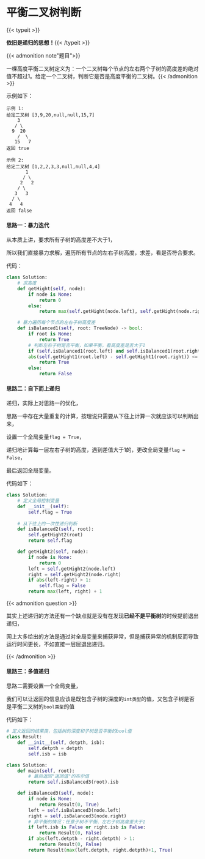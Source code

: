 # 平衡二叉树判断


<!--more-->

{{< typeit >}}

**依旧是递归的思想！**{{< /typeit >}}

{{< admonition note"题目">}}

一棵高度平衡二叉树定义为：一个二叉树每个节点的左右两个子树的高度差的绝对值不超过1。给定一个二叉树，判断它是否是高度平衡的二叉树。{{< /admonition >}}

示例如下：

```
示例 1:
给定二叉树 [3,9,20,null,null,15,7]
    3
   / \
  9  20
    /  \
   15   7
返回 true 

示例 2:
给定二叉树 [1,2,2,3,3,null,null,4,4]
       1
      / \
     2   2
    / \
   3   3
  / \
 4   4
返回 false 
```

#### 思路一：暴力迭代

从本质上讲，要求所有子树的高度差不大于1，

所以我们直接暴力求解，遍历所有节点的左右子树高度，求差，看是否符合要求。

代码：

```python
class Solution:
    # 求高度
    def getHight(self, node):
        if node is None:
            return 0
        else:
            return max(self.getHight(node.left), self.getHight(node.right)) + 1

    # 暴力遍历每个节点的左右子树高度差
    def isBalanced1(self, root: TreeNode) -> bool:
        if root is None:
            return True
        # 判断左右子树是否平衡，如果平衡，看高度差是否大于1
        if (self.isBalanced1(root.left) and self.isBalanced1(root.right) and 
        abs(self.getHight1(root.left) - self.getHight1(root.right)) <= 1):
            return True
        else:
            return False
```

#### 思路二：自下而上递归

递归，实际上对思路一的优化，

思路一中存在大量重复的计算，按理说只需要从下往上计算一次就应该可以判断出来，

设置一个全局变量`flag = True`，

递归地计算每一层左右子树的高度，遇到差值大于1的，更改全局变量`flag = False`，

最后返回全局变量。

代码如下：

```python
class Solution:
    # 定义全局控制变量
    def __init__(self):
        self.flag = True
  
    # 从下往上的一次性递归判断
    def isBalanced2(self, root):
        self.getHight2(root)
        return self.flag

    def getHight2(self, node):
        if node is None:
            return 0
        left = self.getHight2(node.left)
        right = self.getHight2(node.right)
        if abs(left-right) > 1:
            self.flag = False
        return max(left, right) + 1
```

{{< admonition question >}}

其实上述递归的方法还有一个缺点就是没有在发现**已经不是平衡树**的时候提前退出递归，

网上大多给出的方法是通过对全局变量来捕获异常，但是捕获异常的机制反而导致运行时间更长，不如直接一层层退出递归。

{{< /admonition >}}

#### 思路三：多值递归

思路二需要设置一个全局变量，

我们可以让返回的信息应该是既包含子树的深度的`int类型`的值，又包含子树是否是平衡二叉树的`bool类型`的值

代码如下：

```python
# 定义返回的结果类，包括树的深度和子树是否平衡的bool值
class Result:
    def __init__(self, detpth, isb):
        self.detpth = detpth
        self.isb = isb

class Solution:
    def main(self, root):
        # 最后返回"返回值"的布尔值
        return self.isBalanced3(root).isb

    def isBalanced3(self, node):
        if node is None:
            return Result(0, True)
        left = self.isBalanced3(node.left)
        right = self.isBalanced3(node.right)
        # 非平衡的情况：任意子树不平衡、左右子树高度差大于1
        if left.isb is False or right.isb is False:
            return Result(0, False)
        if abs(left.detpth - right.detpth) > 1:
            return Result(0, False)
        return Result(max(left.detpth, right.detpth)+1, True)
```


